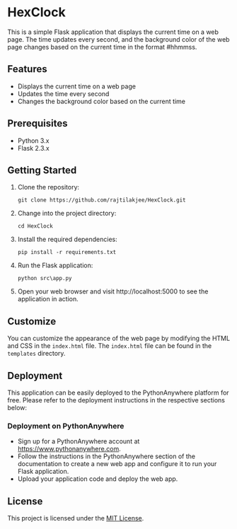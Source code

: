 # HexClock

This is a simple Flask application that displays the current time on a web page. The time updates every second, and the background color of the web page changes based on the current time in the format #hhmmss.

## Features

- Displays the current time on a web page
- Updates the time every second
- Changes the background color based on the current time

## Prerequisites

- Python 3.x
- Flask 2.3.x

## Getting Started

1. Clone the repository:

   ```
   git clone https://github.com/rajtilakjee/HexClock.git
   ```

2. Change into the project directory:

   ```
   cd HexClock
   ```

3. Install the required dependencies:

   ```
   pip install -r requirements.txt
   ```

4. Run the Flask application:

   ```
   python src\app.py
   ```

5. Open your web browser and visit http://localhost:5000 to see the application in action.

## Customize

You can customize the appearance of the web page by modifying the HTML and CSS in the `index.html` file. The `index.html` file can be found in the `templates` directory.

## Deployment

This application can be easily deployed to the PythonAnywhere platform for free. Please refer to the deployment instructions in the respective sections below:


### Deployment on PythonAnywhere

- Sign up for a PythonAnywhere account at https://www.pythonanywhere.com.
- Follow the instructions in the PythonAnywhere section of the documentation to create a new web app and configure it to run your Flask application.
- Upload your application code and deploy the web app.

## License

This project is licensed under the [MIT License](LICENSE).